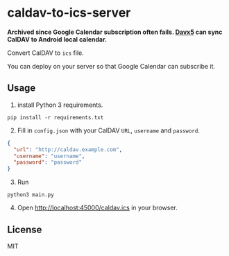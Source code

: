# caldav-to-ics-server

**Archived since Google Calendar subscription often fails. [Davx5](https://www.davx5.com/) can sync CalDAV to Android local calendar.**

Convert CalDAV to `ics` file.

You can deploy on your server so that Google Calendar can subscribe it.

## Usage

1. install Python 3 requirements.

```shell
pip install -r requirements.txt
```

2. Fill in `config.json` with your CalDAV `URL`, `username` and `password`.

```json
{
  "url": "http://caldav.example.com",
  "username": "username",
  "password": "password"
}
```

3. Run

```shell
python3 main.py
```

4. Open [http://localhost:45000/caldav.ics](http://localhost:45000/caldav.ics) in your browser.

## License

MIT
